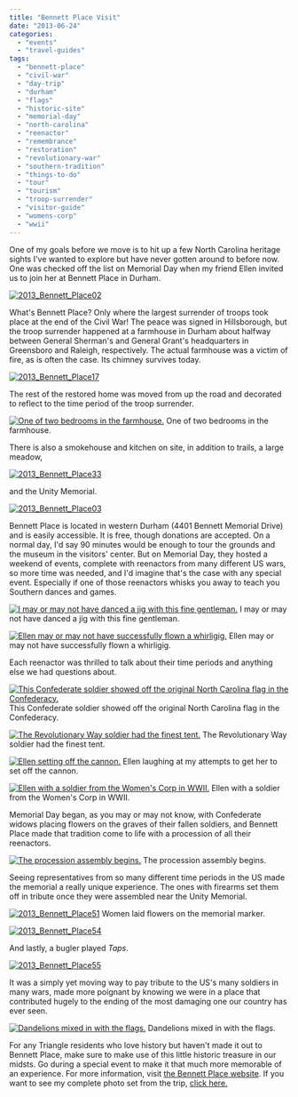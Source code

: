 ```yaml
---
title: "Bennett Place Visit"
date: "2013-06-24"
categories:
  - "events"
  - "travel-guides"
tags:
  - "bennett-place"
  - "civil-war"
  - "day-trip"
  - "durham"
  - "flags"
  - "historic-site"
  - "memorial-day"
  - "north-carolina"
  - "reenactor"
  - "remembrance"
  - "restoration"
  - "revolutionary-war"
  - "southern-tradition"
  - "things-to-do"
  - "tour"
  - "tourism"
  - "troop-surrender"
  - "visitor-guide"
  - "womens-corp"
  - "wwii"
---
```


One of my goals before we move is to hit up a few North Carolina heritage sights I've wanted to explore but have never gotten around to before now. One was checked off the list on Memorial Day when my friend Ellen invited us to join her at Bennett Place in Durham.

[![2013_Bennett_Place02](http://s3.amazonaws.com/thegourmez-wpmedia/2013/06/2013_Bennett_Place02-500x332.jpg)](http://www.rebeccagomezfarrell.com/2013/06/bennett-place-visit/2013_bennett_place02/)

What's Bennett Place? Only where the largest surrender of troops took place at the end of the Civil War! The peace was signed in Hillsborough, but the troop surrender happened at a farmhouse in Durham about halfway between General Sherman's and General Grant's headquarters in Greensboro and Raleigh, respectively. The actual farmhouse was a victim of fire, as is often the case. Its chimney survives today.

[![2013_Bennett_Place17](http://s3.amazonaws.com/thegourmez-wpmedia/2013/06/2013_Bennett_Place17-332x500.jpg)](http://www.rebeccagomezfarrell.com/2013/06/bennett-place-visit/2013_bennett_place17/)

The rest of the restored home was moved from up the road and decorated to reflect to the time period of the troop surrender.




<div class="caption">

[![One of two bedrooms in the farmhouse.](http://s3.amazonaws.com/thegourmez-wpmedia/2013/06/2013_Bennett_Place15-500x332.jpg)](http://www.rebeccagomezfarrell.com/2013/06/bennett-place-visit/2013_bennett_place15/) One of two bedrooms in the farmhouse.</div>


There is also a smokehouse and kitchen on site, in addition to trails, a large meadow,

[![2013_Bennett_Place33](http://s3.amazonaws.com/thegourmez-wpmedia/2013/06/2013_Bennett_Place33-500x332.jpg)](http://www.rebeccagomezfarrell.com/2013/06/bennett-place-visit/2013_bennett_place33/)

and the Unity Memorial.

[![2013_Bennett_Place03](http://s3.amazonaws.com/thegourmez-wpmedia/2013/06/2013_Bennett_Place03-332x500.jpg)](http://www.rebeccagomezfarrell.com/2013/06/bennett-place-visit/2013_bennett_place03/)

Bennett Place is located in western Durham (4401 Bennett Memorial Drive) and is easily accessible. It is free, though donations are accepted. On a normal day, I'd say 90 minutes would be enough to tour the grounds and the museum in the visitors' center. But on Memorial Day, they hosted a weekend of events, complete with reenactors from many different US wars, so more time was needed, and I'd imagine that's the case with any special event. Especially if one of those reenactors whisks you away to teach you Southern dances and games.




<div class="caption">

[![I may or may not have danced a jig with this fine gentleman.](http://s3.amazonaws.com/thegourmez-wpmedia/2013/06/2013_Bennett_Place13-500x332.jpg)](http://www.rebeccagomezfarrell.com/2013/06/bennett-place-visit/2013_bennett_place13/) I may or may not have danced a jig with this fine gentleman.</div>





<div class="caption">

[![Ellen may or may not have successfully flown a whirligig.](http://s3.amazonaws.com/thegourmez-wpmedia/2013/06/2013_Bennett_Place10-500x332.jpg)](http://www.rebeccagomezfarrell.com/2013/06/bennett-place-visit/2013_bennett_place10/) Ellen may or may not have successfully flown a whirligig.</div>


Each reenactor was thrilled to talk about their time periods and anything else we had questions about.




<div class="caption">

[![This Confederate soldier showed off the original North Carolina flag in the Confederacy.](http://s3.amazonaws.com/thegourmez-wpmedia/2013/06/2013_Bennett_Place28-500x332.jpg)](http://www.rebeccagomezfarrell.com/2013/06/bennett-place-visit/2013_bennett_place28/) This Confederate soldier showed off the original North Carolina flag in the Confederacy.</div>





<div class="caption">

[![The Revolutionary Way soldier had the finest tent.](http://s3.amazonaws.com/thegourmez-wpmedia/2013/06/2013_Bennett_Place36-500x332.jpg)](http://www.rebeccagomezfarrell.com/2013/06/bennett-place-visit/2013_bennett_place36/) The Revolutionary Way soldier had the finest tent.</div>





<div class="caption">

[![Ellen setting off the cannon.](http://s3.amazonaws.com/thegourmez-wpmedia/2013/06/2013_Bennett_Place40-500x332.jpg)](http://www.rebeccagomezfarrell.com/2013/06/bennett-place-visit/2013_bennett_place40/) Ellen laughing at my attempts to get her to set off the cannon.</div>





<div class="caption">

[![Ellen with a soldier from the Women's Corp in WWII.](http://s3.amazonaws.com/thegourmez-wpmedia/2013/06/2013_Bennett_Place57-332x500.jpg)](http://www.rebeccagomezfarrell.com/2013/06/bennett-place-visit/2013_bennett_place57/) Ellen with a soldier from the Women's Corp in WWII.</div>


Memorial Day began, as you may or may not know, with Confederate widows placing flowers on the graves of their fallen soldiers, and Bennett Place made that tradition come to life with a procession of all their reenactors.




<div class="caption">

[![The procession assembly begins.](http://s3.amazonaws.com/thegourmez-wpmedia/2013/06/2013_Bennett_Place42-500x324.jpg)](http://www.rebeccagomezfarrell.com/2013/06/bennett-place-visit/2013_bennett_place42/) The procession assembly begins.</div>


Seeing representatives from so many different time periods in the US made the memorial a really unique experience. The ones with firearms set them off in tribute once they were assembled near the Unity Memorial.

[![2013_Bennett_Place51](http://s3.amazonaws.com/thegourmez-wpmedia/2013/06/2013_Bennett_Place51-500x332.jpg)](http://www.rebeccagomezfarrell.com/2013/06/bennett-place-visit/2013_bennett_place51/) Women laid flowers on the memorial marker.

[![2013_Bennett_Place54](http://s3.amazonaws.com/thegourmez-wpmedia/2013/06/2013_Bennett_Place54-500x332.jpg)](http://www.rebeccagomezfarrell.com/2013/06/bennett-place-visit/2013_bennett_place54/)

And lastly, a bugler played _Taps_.

[![2013_Bennett_Place55](http://s3.amazonaws.com/thegourmez-wpmedia/2013/06/2013_Bennett_Place55-332x500.jpg)](http://www.rebeccagomezfarrell.com/2013/06/bennett-place-visit/2013_bennett_place55/)

It was a simply yet moving way to pay tribute to the US's many soldiers in many wars, made more poignant by knowing we were in a place that contributed hugely to the ending of the most damaging one our country has ever seen.




<div class="caption">

[![Dandelions mixed in with the flags.](http://s3.amazonaws.com/thegourmez-wpmedia/2013/06/2013_Bennett_Place04-500x332.jpg)](http://www.rebeccagomezfarrell.com/2013/06/bennett-place-visit/2013_bennett_place04/) Dandelions mixed in with the flags.</div>


For any Triangle residents who love history but haven't made it out to Bennett Place, make sure to make use of this little historic treasure in our midsts. Go during a special event to make it that much more memorable of an experience. For more information, visit [the Bennett Place website](http://www.bennettplacehistoricsite.com/). If you want to see my complete photo set from the trip, [click here.](https://www.facebook.com/media/set/?set=a.10151456512169607.1073741832.567409606&type=1&l=df79dd7e40)
